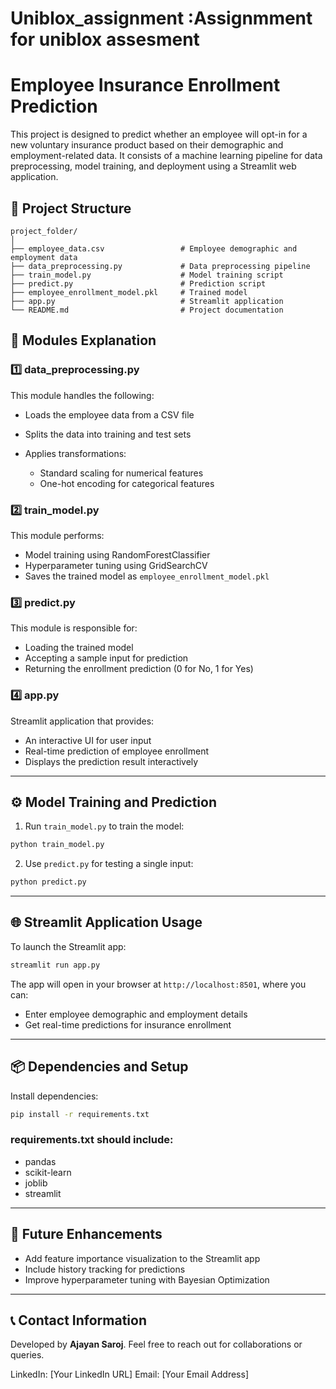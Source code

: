 # Uniblox_assignment :Assignmment for uniblox assesment

# Employee Insurance Enrollment Prediction

This project is designed to predict whether an employee will opt-in for a new voluntary insurance product based on their demographic and employment-related data. It consists of a machine learning pipeline for data preprocessing, model training, and deployment using a Streamlit web application.

## 📌 **Project Structure**

```
project_folder/
│
├── employee_data.csv                 # Employee demographic and employment data
├── data_preprocessing.py             # Data preprocessing pipeline
├── train_model.py                    # Model training script
├── predict.py                        # Prediction script
├── employee_enrollment_model.pkl     # Trained model
├── app.py                            # Streamlit application
└── README.md                         # Project documentation
```

## 🚀 **Modules Explanation**

### 1️⃣ **data\_preprocessing.py**

This module handles the following:

* Loads the employee data from a CSV file
* Splits the data into training and test sets
* Applies transformations:

  * Standard scaling for numerical features
  * One-hot encoding for categorical features

### 2️⃣ **train\_model.py**

This module performs:

* Model training using RandomForestClassifier
* Hyperparameter tuning using GridSearchCV
* Saves the trained model as `employee_enrollment_model.pkl`

### 3️⃣ **predict.py**

This module is responsible for:

* Loading the trained model
* Accepting a sample input for prediction
* Returning the enrollment prediction (0 for No, 1 for Yes)

### 4️⃣ **app.py**

Streamlit application that provides:

* An interactive UI for user input
* Real-time prediction of employee enrollment
* Displays the prediction result interactively

---

## ⚙️ **Model Training and Prediction**

1. Run `train_model.py` to train the model:

```bash
python train_model.py
```

2. Use `predict.py` for testing a single input:

```bash
python predict.py
```

---

## 🌐 **Streamlit Application Usage**

To launch the Streamlit app:

```bash
streamlit run app.py
```

The app will open in your browser at `http://localhost:8501`, where you can:

* Enter employee demographic and employment details
* Get real-time predictions for insurance enrollment

---

## 📦 **Dependencies and Setup**

Install dependencies:

```bash
pip install -r requirements.txt
```

### **requirements.txt** should include:

* pandas
* scikit-learn
* joblib
* streamlit

---

## 🔄 **Future Enhancements**

* Add feature importance visualization to the Streamlit app
* Include history tracking for predictions
* Improve hyperparameter tuning with Bayesian Optimization

---

## 📞 **Contact Information**

Developed by **Ajayan Saroj**. Feel free to reach out for collaborations or queries.

LinkedIn: \[Your LinkedIn URL]
Email: \[Your Email Address]
